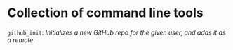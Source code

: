 # Collection of command line tools

`github_init`: _Initializes a new GitHub repo for the given user, and adds it as a remote._
